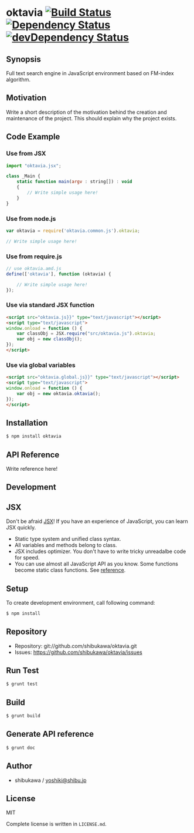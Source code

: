 # oktavia [![Build Status](https://travis-ci.org/shibukawa/oktavia.png?branch=master)](https://travis-ci.org/shibukawa/oktavia) [![Dependency Status](https://david-dm.org/shibukawa/oktavia.png)](https://david-dm.org/shibukawa/oktavia) [![devDependency Status](https://david-dm.org/shibukawa/oktavia/dev-status.png)](https://david-dm.org/shibukawa/oktavia#info=devDependencies)

Synopsis
---------------

Full text search engine in JavaScript environment based on FM-index algorithm.

Motivation
---------------

Write a short description of the motivation behind the creation and maintenance of the project.
This should explain why the project exists.

Code Example
---------------

### Use from JSX

```js
import "oktavia.jsx";

class _Main {
    static function main(argv : string[]) : void
    {
        // Write simple usage here!
    }
}
```

### Use from node.js

```js
var oktavia = require('oktavia.common.js').oktavia;

// Write simple usage here!
```

### Use from require.js

```js
// use oktavia.amd.js
define(['oktavia'], function (oktavia) {

    // Write simple usage here!
});
```

### Use via standard JSX function

```html
<script src="oktavia.js}}" type="text/javascript"></script>
<script type="text/javascript">
window.onload = function () {
    var classObj = JSX.require("src/oktavia.js").oktavia;
    var obj = new classObj();
});
</script>
```

### Use via global variables

```html
<script src="oktavia.global.js}}" type="text/javascript"></script>
<script type="text/javascript">
window.onload = function () {
    var obj = new oktavia.oktavia();
});
</script>
```

Installation
---------------

```sh
$ npm install oktavia
```

API Reference
------------------

Write reference here!

Development
-------------

## JSX

Don't be afraid [JSX](http://jsx.github.io)! If you have an experience of JavaScript, you can learn JSX
quickly.

* Static type system and unified class syntax.
* All variables and methods belong to class.
* JSX includes optimizer. You don't have to write tricky unreadalbe code for speed.
* You can use almost all JavaScript API as you know. Some functions become static class functions. See [reference](http://jsx.github.io/doc/stdlibref.html).

## Setup

To create development environment, call following command:

```sh
$ npm install
```

## Repository

* Repository: git://github.com/shibukawa/oktavia.git
* Issues: https://github.com/shibukawa/oktavia/issues

## Run Test

```sh
$ grunt test
```

## Build

```sh
$ grunt build
```

## Generate API reference

```sh
$ grunt doc
```

Author
---------

* shibukawa / yoshiki@shibu.jp

License
------------

MIT

Complete license is written in `LICENSE.md`.
